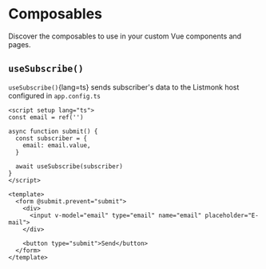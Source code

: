 # Composables

Discover the composables to use in your custom Vue components and pages.

## `useSubscribe()`

`useSubscribe()`{lang=ts} sends subscriber's data to the Listmonk host configured in `app.config.ts`

```vue
<script setup lang="ts">
const email = ref('')

async function submit() {
  const subscriber = {
    email: email.value,
  }

  await useSubscribe(subscriber)
}
</script>

<template>
  <form @submit.prevent="submit">
    <div>
      <input v-model="email" type="email" name="email" placeholder="E-mail">
    </div>

    <button type="submit">Send</button>
  </form>
</template>
```
